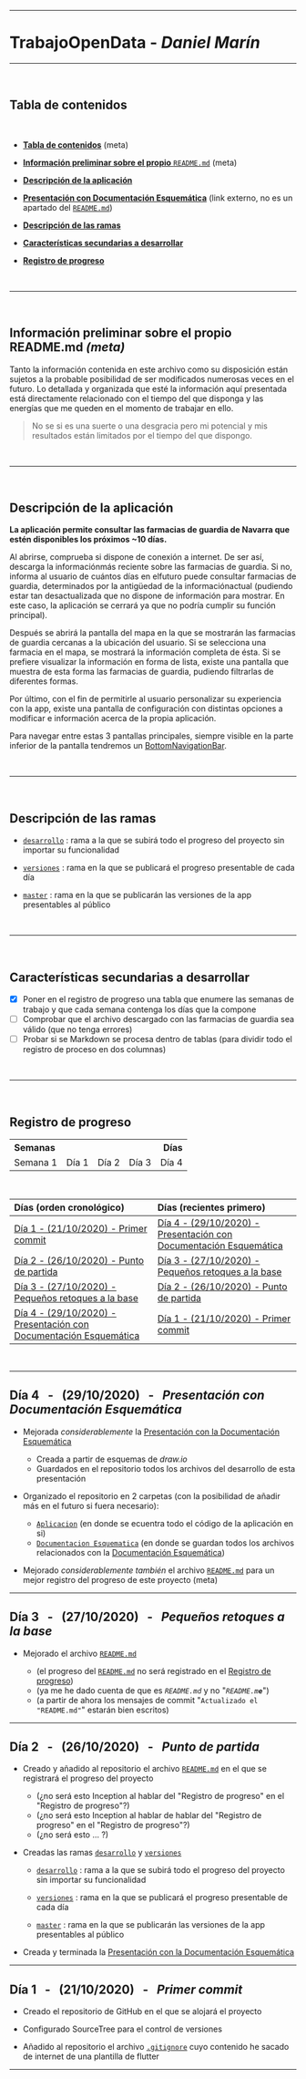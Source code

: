 
<!-- ==================================================================================================== -->

---
# **TrabajoOpenData** - _Daniel Marín_
---

<br>

<!-- ==================================================================================================== -->

<!-- ===== REFERENCIAS ===== -->

[PDE]: https://docs.google.com/presentation/d/1ZGtemNMhVohsCC2PnnbQ7edXZn5R5n9pzkv9R-fOJ1k/edit?usp=sharing

[README]: https://github.com/dmarinmdam1/TrabajoOpenData/blob/versiones/README.md
[GITIGNORE]: https://github.com/dmarinmdam1/TrabajoOpenData/blob/versiones/.gitignore

[DESARROLLO]: https://github.com/dmarinmdam1/TrabajoOpenData/tree/desarrollo
[VERSIONES]: https://github.com/dmarinmdam1/TrabajoOpenData/tree/versiones
[MASTER]: https://github.com/dmarinmdam1/TrabajoOpenData/tree/master

[APLICACION]: https://github.com/dmarinmdam1/TrabajoOpenData/tree/versiones/Aplicacion
[DOCESQ]: https://github.com/dmarinmdam1/TrabajoOpenData/tree/versiones/Documentacion%20Esquematica

[BNB]: https://api.flutter.dev/flutter/material/BottomNavigationBar-class.html

<!-- ==================================================================================================== -->

## **Tabla de contenidos** <a name="TDC"></a>

<br>

- [**Tabla de contenidos**](#TDC) (meta)

- [**Información preliminar sobre el propio** `README.md`](#IPSEPR) (meta)

- [**Descripción de la aplicación**](#DDLA)

- [**Presentación con Documentación Esquemática**][PDE] (link externo, no es un apartado del [`README.md`][README])

- [**Descripción de las ramas**](#DDLR)

- [**Características secundarias a desarrollar**](#CCAD)

- [**Registro de progreso**](#RDP)

<br>

---

<!-- ==================================================================================================== -->

<br>

## **Información preliminar sobre el propio README.md** _(meta)_ <a name="IPSEPR"></a>

Tanto la información contenida en este archivo como su disposición están sujetos a la probable posibilidad de ser modificados numerosas veces en el futuro. Lo detallada y organizada que esté la información aquí presentada está directamente relacionado con el tiempo del que disponga y las energías que me queden en el momento de trabajar en ello.

> No se si es una suerte o una desgracia pero mi potencial y mis resultados están limitados por el tiempo del que dispongo. 

<br>

---

<!-- ==================================================================================================== -->

<br>

## **Descripción de la aplicación** <a name="DDLA"></a>

**La aplicación permite consultar las farmacias de guardia de Navarra que estén disponibles los próximos ~10 días.**

Al abrirse, comprueba si dispone de conexión a internet. De ser así, descarga la informaciónmás reciente sobre las farmacias de guardia. Si no, informa al usuario de cuántos días  en elfuturo puede consultar farmacias de guardia, determinados por la antigüedad de la informaciónactual (pudiendo estar tan desactualizada que no dispone de información para mostrar. En este caso, la aplicación se cerrará ya que no podría cumplir su función principal).

Después se abrirá la pantalla del mapa en la que se mostrarán las farmacias de guardia cercanas a la ubicación del usuario. Si se selecciona una farmacia en el mapa, se mostrará la información completa de ésta. Si se prefiere visualizar la información en forma de lista, existe una pantalla que muestra de esta forma las farmacias de guardia, pudiendo filtrarlas de diferentes formas.

Por último, con el fin de permitirle al usuario personalizar su experiencia con la app, existe una pantalla de configuración con distintas opciones a modificar e información acerca de la propia aplicación.

Para navegar entre estas 3 pantallas principales, siempre visible en la parte inferior de la pantalla tendremos un [BottomNavigationBar][BNB].

<br>

---

<!-- ==================================================================================================== -->

<br>

## **Descripción de las ramas** <a name="DDLR"></a>

- [`desarrollo`][DESARROLLO] : rama a la que se subirá todo el progreso del proyecto sin importar su funcionalidad

- [`versiones`][VERSIONES] : rama en la que se publicará el progreso presentable de cada día

- [`master`][MASTER] : rama en la que se publicarán las versiones de la app presentables al público

<br>

---

<!-- ==================================================================================================== -->

<br>

## **Características secundarias a desarrollar** <a name="CCAD"></a>

- [X] Poner en el registro de progreso una tabla que enumere las semanas de trabajo y que cada semana contenga los días que la compone
- [ ] Comprobar que el archivo descargado con las farmacias de guardia sea válido (que no tenga errores)
- [ ] Probar si se Markdown se procesa dentro de tablas (para dividir todo el registro de proceso en dos columnas)

<br>

---

<!-- ==================================================================================================== -->

<br>

## **Registro de progreso** <a name="RDP"></a>

<table>
  <tr>
    <th style="text-align:left">Semanas</th>
    <th style="text-align:right" colspan=4>Días</th>
  </tr>
  <tr>
    <td>Semana 1</td>
    <td>Día 1</td>
    <td>Día 2</td>
    <td>Día 3</td>
    <td>Día 4</td>
  </tr>
</table>

<br>

| Días (orden cronológico) | Días (recientes primero) |
| :- | :- |
| [Día 1 - (21/10/2020) - Primer commit](#D1) | [Día 4 - (29/10/2020) - Presentación con Documentación Esquemática](#D4) |
| [Día 2 - (26/10/2020) - Punto de partida](#D2) | [Día 3 - (27/10/2020) - Pequeños retoques a la base](#D3) |
| [Día 3 - (27/10/2020) - Pequeños retoques a la base](#D3) | [Día 2 - (26/10/2020) - Punto de partida](#D2) |
| [Día 4 - (29/10/2020) - Presentación con Documentación Esquemática](#D4) |[Día 1 - (21/10/2020) - Primer commit](#D1)|

<br>

---

<!-- ==================================================================================================== -->

## **Día 4** &nbsp; - &nbsp; (29/10/2020) &nbsp; - &nbsp; _Presentación con Documentación Esquemática_ <a name="D4"></a>

- Mejorada _considerablemente_ la [Presentación con la Documentación Esquemática][PDE]

    - Creada a partir de esquemas de _draw.io_
    - Guardados en el repositorio todos los archivos del desarrollo de esta presentación

- Organizado el repositorio en 2 carpetas (con la posibilidad de añadir más en el futuro si fuera necesario): 

    - [`Aplicacion`][APLICACION] (en donde se ecuentra todo el código de la aplicación en si)
    - [`Documentacion Esquematica`][DOCESQ] (en donde se guardan todos los archivos relacionados con la [Documentación Esquemática][PDE])

- Mejorado _considerablemente también_ el archivo [`README.md`][README] para un mejor registro del progreso de este proyecto (meta)
---

<!-- ==================================================================================================== -->

## **Día 3** &nbsp; - &nbsp; (27/10/2020) &nbsp; - &nbsp; _Pequeños retoques a la base_ <a name="D3"></a>

- Mejorado el archivo [`README.md`][README]

    - (el progreso del [`README.md`][README] no será registrado en el [Registro de progreso](#RDP))
    - (ya me he dado cuenta de que es _`README.md`_ y no "_<code>README.m<b>e</b></code>_")
    - (a partir de ahora los mensajes de commit "`Actualizado el "README.md"`" estarán bien escritos)

---

<!-- ==================================================================================================== -->

## **Día 2** &nbsp; - &nbsp; (26/10/2020) &nbsp; - &nbsp; _Punto de partida_ <a name="D2"></a>

- Creado y añadido al repositorio el archivo [`README.md`][README] en el que se registrará el progreso del proyecto

    - (¿no será esto Inception al hablar del "Registro de progreso" en el "Registro de progreso"?)
    - (¿no será esto Inception al hablar de hablar del "Registro de progreso" en el "Registro de progreso"?)
    - (¿no será esto ... ?)

- Creadas las ramas [`desarrollo`][DESARROLLO] y [`versiones`][VERSIONES]

    - [`desarrollo`][DESARROLLO] : rama a la que se subirá todo el progreso del proyecto sin importar su funcionalidad

    - [`versiones`][VERSIONES] : rama en la que se publicará el progreso presentable de cada día

    - [`master`][MASTER] : rama en la que se publicarán las versiones de la app presentables al público

- Creada y terminada la [Presentación con la Documentación Esquemática][PDE]

---

<!-- ==================================================================================================== -->

## **Día 1** &nbsp; - &nbsp; (21/10/2020) &nbsp; - &nbsp; _Primer commit_ <a name="D1"></a>

- Creado el repositorio de GitHub en el que se alojará el proyecto

- Configurado SourceTree para el control de versiones

- Añadido al repositorio el archivo [`.gitignore`][GITIGNORE] cuyo contenido he sacado de internet de una plantilla de flutter

---

<!-- ==================================================================================================== -->

